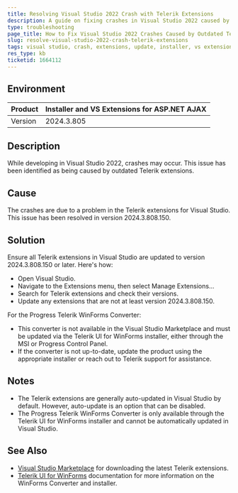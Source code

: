 ```yaml
---
title: Resolving Visual Studio 2022 Crash with Telerik Extensions
description: A guide on fixing crashes in Visual Studio 2022 caused by Telerik extensions by ensuring they are updated to the latest version.
type: troubleshooting
page_title: How to Fix Visual Studio 2022 Crashes Caused by Outdated Telerik Extensions
slug: resolve-visual-studio-2022-crash-telerik-extensions
tags: visual studio, crash, extensions, update, installer, vs extensions, asp.net ajax
res_type: kb
ticketid: 1664112
---
```


## Environment

| Product | Installer and VS Extensions for ASP.NET AJAX | 
| --- | --- |
| Version | 2024.3.805 |

## Description

While developing in Visual Studio 2022, crashes may occur. This issue has been identified as being caused by outdated Telerik extensions.

## Cause

The crashes are due to a problem in the Telerik extensions for Visual Studio. This issue has been resolved in version 2024.3.808.150.

## Solution

Ensure all Telerik extensions in Visual Studio are updated to version 2024.3.808.150 or later. Here's how:

- Open Visual Studio.
- Navigate to the Extensions menu, then select Manage Extensions...
- Search for Telerik extensions and check their versions.
- Update any extensions that are not at least version 2024.3.808.150.

For the Progress Telerik WinForms Converter:

- This converter is not available in the Visual Studio Marketplace and must be updated via the Telerik UI for WinForms installer, either through the MSI or Progress Control Panel.
- If the converter is not up-to-date, update the product using the appropriate installer or reach out to Telerik support for assistance.

## Notes

- The Telerik extensions are generally auto-updated in Visual Studio by default. However, auto-update is an option that can be disabled.
- The Progress Telerik WinForms Converter is only available through the Telerik UI for WinForms installer and cannot be automatically updated in Visual Studio.

## See Also

- [Visual Studio Marketplace](https://marketplace.visualstudio.com/search?term=telerik&target=VS&category=All%20categories&vsVersion=&sortBy=Relevance) for downloading the latest Telerik extensions.
- [Telerik UI for WinForms](https://docs.telerik.com/devtools/winforms/overview) documentation for more information on the WinForms Converter and installer.
